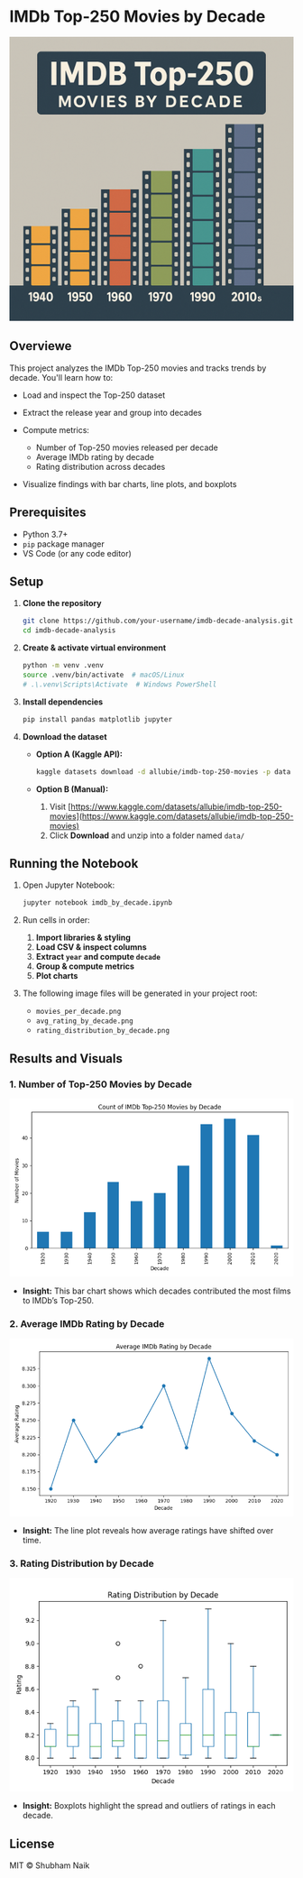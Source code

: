 # IMDb Top-250 Movies by Decade

![Movies per Decade](image.png)

## Overviewe

This project analyzes the IMDb Top-250 movies and tracks trends by decade. You'll learn how to:

* Load and inspect the Top-250 dataset
* Extract the release year and group into decades
* Compute metrics:

  * Number of Top-250 movies released per decade
  * Average IMDb rating by decade
  * Rating distribution across decades
* Visualize findings with bar charts, line plots, and boxplots

## Prerequisites

* Python 3.7+
* `pip` package manager
* VS Code (or any code editor)

## Setup

1. **Clone the repository**

   ```bash
   git clone https://github.com/your-username/imdb-decade-analysis.git
   cd imdb-decade-analysis
   ```
2. **Create & activate virtual environment**

   ```bash
   python -m venv .venv
   source .venv/bin/activate  # macOS/Linux
   # .\.venv\Scripts\Activate  # Windows PowerShell
   ```
3. **Install dependencies**

   ```bash
   pip install pandas matplotlib jupyter
   ```
4. **Download the dataset**

   * **Option A (Kaggle API):**

     ```bash
     kaggle datasets download -d allubie/imdb-top-250-movies -p data --unzip
     ```
   * **Option B (Manual):**

     1. Visit [https://www.kaggle.com/datasets/allubie/imdb-top-250-movies](https://www.kaggle.com/datasets/allubie/imdb-top-250-movies)
     2. Click **Download** and unzip into a folder named `data/`

## Running the Notebook

1. Open Jupyter Notebook:

   ```bash
   jupyter notebook imdb_by_decade.ipynb
   ```
2. Run cells in order:

   1. **Import libraries & styling**
   2. **Load CSV & inspect columns**
   3. **Extract `year` and compute `decade`**
   4. **Group & compute metrics**
   5. **Plot charts**
3. The following image files will be generated in your project root:

   * `movies_per_decade.png`
   * `avg_rating_by_decade.png`
   * `rating_distribution_by_decade.png`

## Results and Visuals

### 1. Number of Top-250 Movies by Decade

![Count of Top-250 Movies by Decade](movies_per_decade.png)

* **Insight:** This bar chart shows which decades contributed the most films to IMDb’s Top-250.

### 2. Average IMDb Rating by Decade

![Average Rating by Decade](avg_rating_by_decade.png)

* **Insight:** The line plot reveals how average ratings have shifted over time.

### 3. Rating Distribution by Decade

![Rating Distribution by Decade](rating_distribution_by_decade.png)

* **Insight:** Boxplots highlight the spread and outliers of ratings in each decade.

## License

MIT © Shubham Naik
